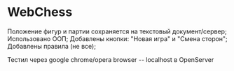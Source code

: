 # WebChess

Положение фигур и партии сохраняется на текстовый документ/сервер;
Использовано ООП;
Добавлены кнопки: "Новая игра" и "Смена сторон";
Добавлены правила (не все);

Тестил через google chrome/opera browser -- localhost в OpenServer
